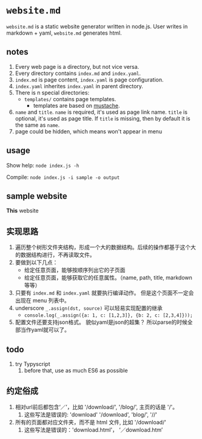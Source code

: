 # `website.md`

`website.md` is a static website generator written in node.js. User writes in markdown + yaml, `website.md` generates html.


## notes

1. Every web page is a directory, but not vice versa.
1. Every directory contains `index.md` and `index.yaml`.
1. `index.md` is page content, `index.yaml` is page configuration.
1. `index.yaml` inherites `index.yaml` in parent directory.
1. There is n special directories:
    - `templates/` contains page templates.
       - templates are based on [mustache](https://github.com/janl/mustache.js).
1. `name` and `title`. `name` is required, it's used as page link name. `title` is optional, it's used as page title.  If `title` is missing, then by default it is the same as `name`.
1. page could be hidden, which means won't appear in menu


## usage

Show help: `node index.js -h`

Compile: `node index.js -i sample -o output`


## sample website

**This** website


## 实现思路

1. 遍历整个树形文件夹结构，形成一个大的数据结构。后续的操作都基于这个大的数据结构进行，不再读取文件。
1. 要做到以下几点：
    - 给定任意页面，能够按顺序列出它的子页面
    - 给定任意页面，能够获取它的任意属性。（name, path, title, markdown 等等）
1. 只要有 `index.md` 和 `index.yaml` 就要执行编译动作。 但是这个页面不一定会出现在 menu 列表中。
1. underscore `_.assign(dst, source)` 可以轻易实现配置的继承
    - `console.log(_.assign({a: 1, c: [1,2,3]}, {b: 2, c: [2,3,4]}));`
1. 配置文件还要支持json格式。 貌似yaml是json的超集？ 所以parse的时候全部当作yaml就可以了。


## todo

1. try Typyscript
    1. before that, use as much ES6 as possible


## 约定俗成

1. 相对url前后都包含‘／’，比如 '/download/', '/blog/', 主页的话是 '/'。
    1. 这些写法是错误的: 'download' '/download', 'blog/', '//'
1. 所有的页面都对应文件夹，而不是 html 文件, 比如 '/download/'
    1. 这些写法是错误的：'download.html'， ‘／download.htm’
